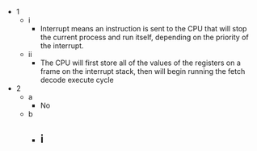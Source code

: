 - 1
	- i
		- Interrupt means an instruction is sent to the CPU that will stop the current process and run itself, depending on the priority of the interrupt.
	- ii
		- The CPU will first store all of the values of the registers on a frame on the interrupt stack, then will begin running the fetch decode execute cycle
- 2
	- a
		- No
	- b
		- i
			- 